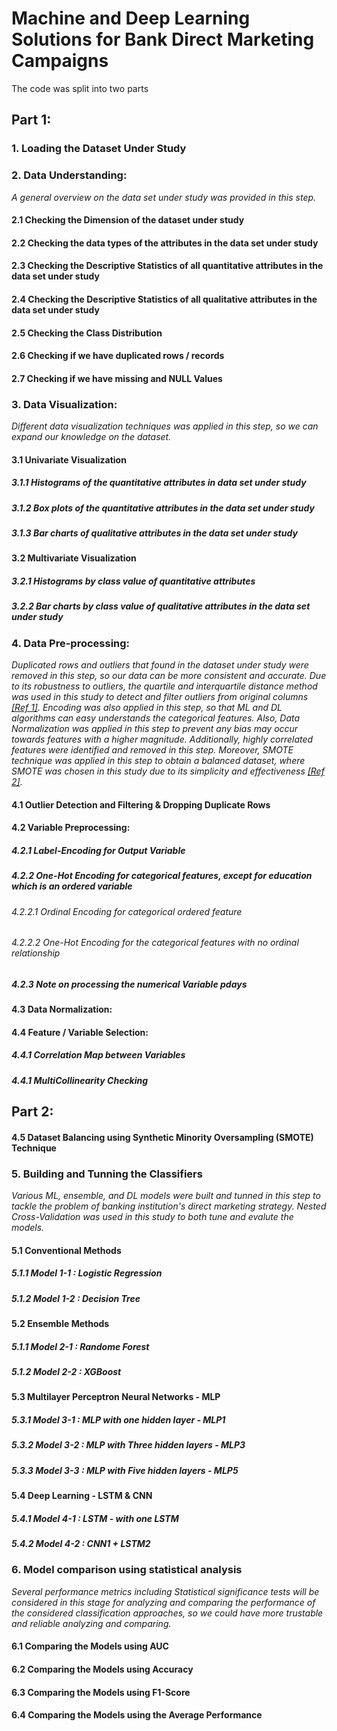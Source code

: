 # Machine and Deep Learning Solutions for Bank Direct Marketing Campaigns
The code was split into two parts
<br>
## Part 1: 
### 1. Loading the Dataset Under Study
### 2. Data Understanding: 
<i> A general overview on the data set under study was provided in this step.</i>
#### 2.1 Checking the Dimension of the dataset under study
#### 2.2 Checking the data types of the attributes in the data set under study
#### 2.3 Checking the Descriptive Statistics of all quantitative attributes in the data set under study
#### 2.4 Checking the Descriptive Statistics of all qualitative attributes in the data set under study 
#### 2.5 Checking the Class Distribution
#### 2.6 Checking if we have duplicated rows / records
#### 2.7 Checking if we have missing and NULL Values

### 3. Data Visualization: 
<i> Different data visualization techniques was applied in this step, so we can expand our knowledge on the dataset.</i> 
#### 3.1 Univariate Visualization
##### 3.1.1 Histograms of the quantitative attributes in data set under study
##### 3.1.2 Box plots of the quantitative attributes in the data set under study
##### 3.1.3 Bar charts of qualitative attributes in the data set under study

#### 3.2 Multivariate Visualization
##### 3.2.1 Histograms by class value of quantitative attributes
##### 3.2.2 Bar charts by class value of qualitative attributes in the data set under study

### 4. Data Pre-processing: 
<i> Duplicated rows and outliers that found in the dataset under study were removed in this step, so our data can be more consistent and accurate. Due to its robustness to outliers, the quartile and interquartile distance method was used in this study to detect and filter outliers from original columns <a href="https://www.sciencedirect.com/science/article/abs/pii/S235293852030639X">[Ref 1]</a>. Encoding was also applied in this step, so that ML and DL algorithms can easy understands the categorical features. Also, Data Normalization was applied in this step to prevent any bias may occur towards features with a higher magnitude. Additionally, highly correlated features were identified and removed in this step. Moreover, SMOTE technique was applied in this step to obtain a balanced dataset, where SMOTE was chosen in this study due to its simplicity and effectiveness <a href="https://www.sciencedirect.com/science/article/pii/S1532046416301071">[Ref 2]</a>.</i> 
#### 4.1 Outlier Detection and Filtering & Dropping Duplicate Rows
#### 4.2 Variable Preprocessing: 
##### 4.2.1 Label-Encoding for Output Variable
##### 4.2.2 One-Hot Encoding for categorical features, except for education which is an ordered variable
###### 4.2.2.1 Ordinal Encoding for categorical ordered feature
###### 4.2.2.2 One-Hot Encoding for the categorical features with no ordinal relationship
##### 4.2.3 Note on processing the numerical Variable pdays
#### 4.3 Data Normalization: 
#### 4.4 Feature / Variable Selection: 
##### 4.4.1 Correlation Map between Variables
##### 4.4.1 MultiCollinearity Checking

## Part 2: 
#### 4.5 Dataset Balancing using Synthetic Minority Oversampling (SMOTE) Technique
### 5. Building and Tunning the Classifiers
<i>Various ML, ensemble, and DL models were built and tunned in this step to tackle the problem of banking institution's direct marketing strategy. Nested Cross-Validation was used in this study to both tune and evalute the models.</i>
#### 5.1 Conventional Methods
##### 5.1.1 Model 1-1 : Logistic Regression
##### 5.1.2 Model 1-2 : Decision Tree
#### 5.2 Ensemble Methods
##### 5.1.1 Model 2-1 : Randome Forest
##### 5.1.2 Model 2-2 : XGBoost 
#### 5.3 Multilayer Perceptron Neural Networks - MLP
##### 5.3.1 Model 3-1 : MLP with one hidden layer - MLP1
##### 5.3.2 Model 3-2 : MLP with Three hidden layers - MLP3 
##### 5.3.3 Model 3-3 : MLP with Five hidden layers - MLP5
#### 5.4 Deep Learning - LSTM & CNN
##### 5.4.1 Model 4-1 : LSTM - with one LSTM
##### 5.4.2 Model 4-2 : CNN1 + LSTM2

### 6. Model comparison using statistical analysis 
<i>Several performance metrics including Statistical significance tests will be considered in this stage for analyzing and comparing the performance of the considered classification approaches, so we could have more trustable and reliable analyzing and comparing.</i>
#### 6.1 Comparing the Models using AUC
#### 6.2 Comparing  the Models using Accuracy
#### 6.3 Comparing the Models using F1-Score
#### 6.4 Comparing the Models using the Average Performance
